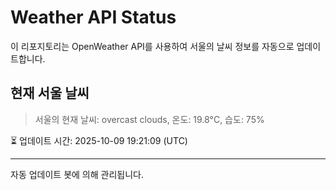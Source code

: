 
# Weather API Status

이 리포지토리는 OpenWeather API를 사용하여 서울의 날씨 정보를 자동으로 업데이트합니다.

## 현재 서울 날씨
> 서울의 현재 날씨: overcast clouds, 온도: 19.8°C, 습도: 75%

⏳ 업데이트 시간: 2025-10-09 19:21:09 (UTC)

---
자동 업데이트 봇에 의해 관리됩니다.
